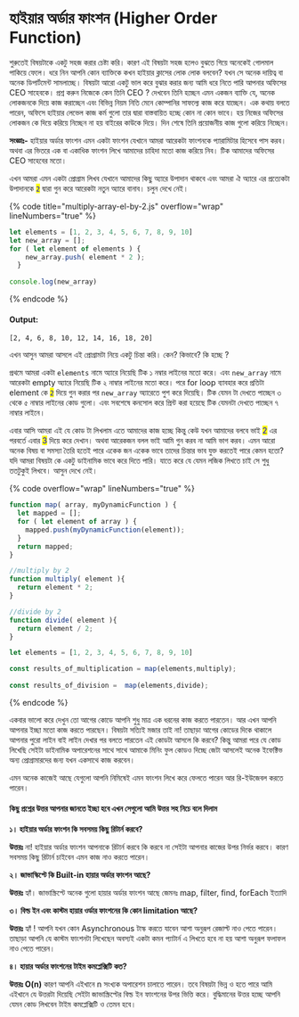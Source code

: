 # হাইয়ার অর্ডার ফাংশন (Higher Order Function)

শুরুতেই বিষয়টাকে একটু সহজ করার চেষ্টা করি। কারণ এই বিষয়টা সহজ হলেও বুঝতে গিয়ে অনেকেই গোলমাল পাকিয়ে ফেলে। ধরে নিন আপনি কোন ব্যাক্তিকে কখন হাইয়ার ক্লাসের লোক লোক বলবেন? যখন সে অনেক দায়িত্ব বা অনেক ডিপার্টমেন্ট সামলাচ্ছে। বিষয়টা আরো একটু ভাল করে বুঝার করার জন্য আমি ধরে নিতে পারি আপনার অফিসের CEO সাহেবকে। প্রশ্ন করুন নিজেকে কেন তিনি CEO ? দেখবেন তিনি হচ্ছেন এমন একজন ব্যাক্তি যে, অনেক লোকজনকে দিয়ে কাজ করাচ্ছেন এবং বিভিন্ন নিয়ম নিতি মেনে কোম্পানির সাফল্যে কাজ করে যাচ্ছেন। এক কথায় বলতে পারেন, অফিসে হাইয়ার লেভেল কাজ কর্ম গুলো তার দ্বারা বাস্তবায়িত হচ্ছে কোন না কোন ভাবে। হয় নিজের অফিসের লোকজন কে দিয়ে করিয়ে নিচ্ছেন না হয় বাইরের কাউকে দিয়ে। দিন শেষে তিনি প্রয়োজনীয় কাজ গুলো করিয়ে নিচ্ছেন।

**সংজ্ঞাঃ-**  হাইয়ার অর্ডার ফাংশন এমন একটা ফাংশন যেখানে আমরা  আরেকটা ফাংশনকে প্যারামিটার হিসেবে পাস করব। অথবা এর ভিতরে এক বা একাধিক ফাংশন লিখে আমাদের চাহিদা মতো কাজ করিয়ে নিব। টিক আমাদের অফিসের CEO সাহেবের মতো। &#x20;

এখন আমরা এমন একটা প্রোগ্রাম লিখব যেখানে আমাদের কিছু অ্যারে উপাদান থাকবে এবং আমরা ঐ অ্যারে এর প্রত্যেকটা উপাদানকে <mark style="color:blue;">`2`</mark> দ্বারা গুন করে আরেকটা নতুন অ্যারে বানাব। চলুন দেখে নেই।&#x20;

{% code title="multiply-array-el-by-2.js" overflow="wrap" lineNumbers="true" %}
```javascript
let elements = [1, 2, 3, 4, 5, 6, 7, 8, 9, 10]
let new_array = [];
for ( let element of elements ) {
    new_array.push( element * 2 );
  }
  
console.log(new_array)
```
{% endcode %}

#### Output:

```
[2, 4, 6, 8, 10, 12, 14, 16, 18, 20]
```

এখন আসুন আমরা আসলে এই প্রোগ্রামটা নিয়ে একটু চিন্তা করি। কেন? কিভাবে? কি হচ্ছে ?&#x20;

প্রথমে আমরা একটা `elements` নামে অ্যারে নিয়েছি টিক ১ নম্বার লাইনের মতো করে। এবং `new_array` নামে আরেকটা empty অ্যারে নিয়েছি টিক ২ নাম্বার লাইনের মতো করে। পরে for loop ব্যাবহার করে প্রতিটা element কে <mark style="color:blue;">`2`</mark> দিয়ে গুন করার পর `new_array` অ্যারেতে পুশ করে দিয়েছি। টিক যেমন টা দেখতে পাচ্ছেন ৩ থেকে ৫ নাম্বার লাইনের কোড গুলো। এবং সবশেষে কনসোল করে প্রিন্ট করা হয়েছে টিক যেমনটা দেখতে পাচ্ছেন ৭ নাম্বার লাইনে।&#x20;

এবার আসি আমরা এই যে কোড টা লিখলাম এতে আমাদের কাজ হচ্ছে কিন্তু কেউ যখন আমাদের বলবে ভাই <mark style="color:blue;">2</mark> এর পরবর্তে এবার <mark style="color:blue;">3</mark> দিয়ে করে দেখান। অথবা আরেকজন বলল ভাই আমি গুন করব না আমি ভাগ করব। এমন আরো অনেক বিষয় বা সমস্যা তৈরি হতেই পারে একেক জন একেক ভাবে তাদের চিন্তার ভাব যুক্ত করতেই পারে কেমন হতো? যদি আমরা বিষয়টা কে একটু ডাইনামিক ভাবে করে দিতে পারি। যাতে করে যে যেমন লজিক লিখতে চাই সে শুধু ততটুকুই লিখবে। আসুন দেখে নেই।

{% code overflow="wrap" lineNumbers="true" %}
```javascript
function map( array, myDynamicFunction ) {
  let mapped = [];
  for ( let element of array ) {
    mapped.push(myDynamicFunction(element));
  }
  return mapped;
}

//multiply by 2
function multiply( element ){
  return element * 2;
}

//divide by 2
function divide( element ){
  return element / 2;
}

let elements = [1, 2, 3, 4, 5, 6, 7, 8, 9, 10]

const results_of_multiplication = map(elements,multiply);
 
const results_of_division =  map(elements,divide);
```
{% endcode %}

একবার ভালো করে দেখুন তো আগের কোডে আপনি শুধু মাত্র এক ধরনের কাজ করতে পারতেন। আর এখন আপনি আপনার ইচ্ছা মতো কাজ করতে পারছেন। বিষয়টা সত্যিই মজার তাই না! তাছাড়া আগের কোডের দিকে থাকালে আপনার পুরো লাইন বাই লাইন দেখার পর বলতে পারতেন এই কোডটা আসলে কি করবে?  কিন্তু আমরা পরে যে কোড লিখেছি সেইটা ডাইনামিক অপারেশনের সাথে সাথে আমাকে মিনিং ফুল কোডও দিচ্ছে জেটা আসলেই অনেক ইফেক্টিভ অন্য প্রোগ্রামারদের জন্য যখন একসাথে কাজ করবেন।&#x20;

এমন অনেক কাজেই আছে যেগুলো আপনি নিমিষেই এমন ফাংশন লিখে করে ফেলতে পারেন আর রি-ইউজেবল করতে পারেন।&#x20;

#### কিছু প্রশ্নের উত্তর আপনার জানতে ইচ্ছা হবে এখন সেগুলো আমি উত্তর সহ নিচে বলে দিলাম

**১। হাইয়ার অর্ডার ফাংশন কি সবসময় কিছু রিটার্ন করবে?**

**উত্তরঃ** না! হাইয়ার অর্ডার ফাংশন আপনাকে রিটার্ন করবে কি করবে না সেইটা আপনার কাজের উপর নির্ভর করবে। কারণ সবসময় কিছু রিটার্ন চাইবেন এমন কাজ নাও করতে পারেন।

**২। জাভাস্কিপ্টে কি Built-in হায়ার অর্ডার ফাংশন আছে?**

**উত্তরঃ** হ্যাঁ। জাভাস্ক্রিপ্টে অনেক গুলো হায়ার অর্ডার ফাংশন আছে জেমনঃ map, filter, find, forEach ইত্যাদি

**৩। বিল্ড ইন এবং কাস্টম হায়ার ওর্ডার ফাংশনের কি কোন limitation আছে?**

**উত্তরঃ** হ্যাঁ ! আপনি যখন কোন Asynchronous টাস্ক করতে যাবেন আশা অনুরূপ রেজাল্ট নাও পেতে পারেন। তাছাড়া আপনি যে কাস্টম ফাংশনটা লিখেছেন অবস্যই একটা কমন প্যাটার্ন এ লিখতে হবে না হয় আশা অনুরূপ ফলাফল নাও পেতে পারেন।&#x20;

**৪। হায়ার অর্ডার ফাংশনের টাইম কমপ্লেক্সিটি কত?**

**উত্তরঃ O(n)** কারণ আপনি এইখানে n সংখ্যক অপারেশন চালাতে পারেন। তবে বিষয়টা ভিন্ন ও হতে পারে আমি এইখানে যে উত্তরটা দিয়েছি সেইটা জাভাস্ক্রিপ্টের বিল্ড ইন ফাংশনের উপর ভিত্তি করে। বুদ্ধিমানের উত্তর হচ্ছে আপনি যেমন কোড লিখবেন টাইম কমপ্লেক্সিটি ও তেমন হবে।&#x20;

